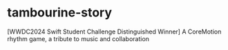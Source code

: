 # tambourine-story
[WWDC2024 Swift Student Challenge Distinguished Winner] A CoreMotion rhythm game, a tribute to music and collaboration
